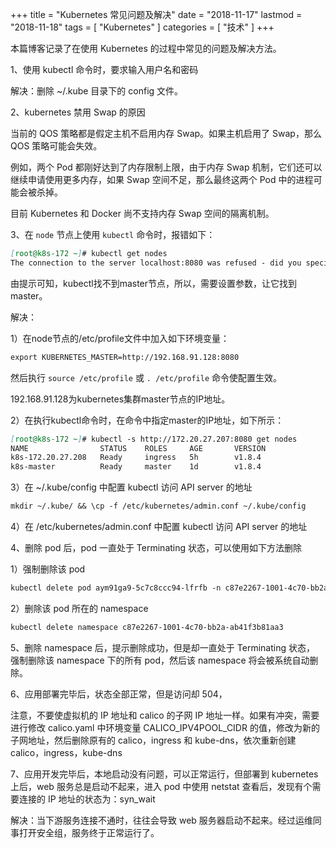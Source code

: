 +++
title = "Kubernetes 常见问题及解决"
date = "2018-11-17"
lastmod = "2018-11-18"
tags = [
    "Kubernetes"
]
categories = [
    "技术"
]
+++

本篇博客记录了在使用 Kubernetes 的过程中常见的问题及解决方法。

<!--more-->

1、使用 kubectl 命令时，要求输入用户名和密码

解决：删除 ~/.kube 目录下的 config 文件。

2、kubernetes 禁用 Swap 的原因

当前的 QOS 策略都是假定主机不启用内存 Swap。如果主机启用了 Swap，那么 QOS 策略可能会失效。

例如，两个 Pod 都刚好达到了内存限制上限，由于内存 Swap 机制，它们还可以继续申请使用更多内存，如果 Swap 空间不足，那么最终这两个 Pod 中的进程可能会被杀掉。

目前 Kubernetes 和 Docker 尚不支持内存 Swap 空间的隔离机制。

3、在 `node` 节点上使用 `kubectl` 命令时，报错如下：
```markdown
[root@k8s-172 ~]# kubectl get nodes
The connection to the server localhost:8080 was refused - did you specify the right host or port?
```
由提示可知，kubectl找不到master节点，所以，需要设置参数，让它找到master。

解决：

1）在node节点的/etc/profile文件中加入如下环境变量：
```markdown
export KUBERNETES_MASTER=http://192.168.91.128:8080
```
然后执行 `source /etc/profile` 或 `. /etc/profile` 命令使配置生效。

192.168.91.128为kubernetes集群master节点的IP地址。

2）在执行kubectl命令时，在命令中指定master的IP地址，如下所示：
```markdown
[root@k8s-172 ~]# kubectl -s http://172.20.27.207:8080 get nodes
NAME                STATUS    ROLES     AGE       VERSION
k8s-172.20.27.208   Ready     ingress   5h        v1.8.4
k8s-master          Ready     master    1d        v1.8.4
```

3）在 ~/.kube/config 中配置 kubectl 访问 API server 的地址
```markdown
mkdir ~/.kube/ && \cp -f /etc/kubernetes/admin.conf ~/.kube/config
```

4）在 /etc/kubernetes/admin.conf 中配置 kubectl 访问 API server 的地址

4、删除 pod 后，pod 一直处于 Terminating 状态，可以使用如下方法删除

1）强制删除该 pod
```markdown
kubectl delete pod aym91ga9-5c7c8ccc94-lfrfb -n c87e2267-1001-4c70-bb2a-ab41f3b81aa3 --grace-period=0 --force
```
2）删除该 pod 所在的 namespace
```markdown
kubectl delete namespace c87e2267-1001-4c70-bb2a-ab41f3b81aa3
```

5、删除 namespace 后，提示删除成功，但是却一直处于 Terminating 状态，
强制删除该 namespace 下的所有 pod，然后该 namespace 将会被系统自动删除。

6、应用部署完毕后，状态全部正常，但是访问却 504，

注意，不要使虚拟机的 IP 地址和 calico 的子网 IP 地址一样。如果有冲突，需要进行修改 calico.yaml 中环境变量 CALICO_IPV4POOL_CIDR 的值，修改为新的子网地址，然后删除原有的 calico，ingress 和 kube-dns，依次重新创建 calico，ingress，kube-dns

7、应用开发完毕后，本地启动没有问题，可以正常运行，但部署到 kubernetes 上后，web 服务总是启动不起来，进入 pod 中使用 netstat 查看后，发现有个需要连接的 IP 地址的状态为：syn_wait

解决：当下游服务连接不通时，往往会导致 web 服务器启动不起来。经过运维同事打开安全组，服务终于正常运行了。

